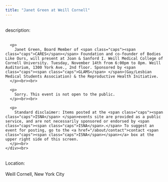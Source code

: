 ```yaml
---
title: "Janet Green at Weill Cornell"
---
```


<div class="flexinode-body flexinode-2">
  <div class="flexinode-textarea-1">
    <div class="form-item">
      <br> <label>description:</label><br /> <br> 
      
      <p>
        Janet Green, Board Member of <span class="caps"><span class="caps">CARES</span></span> Foundation and co-founder of Bodies Like Ours, will present at Joan & Sanford I. Weill Medical College of Cornell University. Tuesday, November 14th from 6:00pm to 8pm. Weill Auditorium, 1300 York Ave., 2nd floor. Sponsored by <span class="caps"><span class="caps">GLAMS</span> </span>(Gay/Lesbian Medical Students Association) & the Reproductive Health Initiative.
      </p><br><br>
      
      <p>
        Sorry. This event is not open to the public.
      </p><br><br>
      
      <p>
        Standard disclaimer: Items posted at the <span class="caps"><span class="caps">ISNA</span> </span>events site are provided as a public service, and are not necessarily sponsored or endorsed by <span class="caps"><span class="caps">ISNA</span>.</span> To suggest an event for posting, go to the <a href="/about/contact">contact <span class="caps"><span class="caps">ISNA</span></span></a> box at the upper right side of this screen.
      </p><br>
    </div><br>
  </div>
  
  <div class="flexinode-textfield-2">
    <div class="form-item">
      <br> <label>Location:</label><br /> <br> Weill Cornell, New York City<br>
    </div><br>
  </div>
</div>
